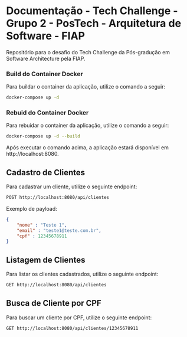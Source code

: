 # Documentação - Tech Challenge - Grupo 2 - PosTech - Arquitetura de Software - FIAP 
Repositório para o desafio do Tech Challenge da Pós-gradução em Software Architecture pela FIAP.

### Build do Container Docker
Para buildar o container da aplicação, utilize o comando a seguir:

```sh
docker-compose up -d
```

### Rebuid do Container Docker
Para rebuidar o container da aplicação, utilize o comando a seguir:

```sh
docker-compose up -d --build
```

Após executar o comando acima, a aplicação estará disponível em http://localhost:8080.


## Cadastro de Clientes
Para cadastrar um cliente, utilize o seguinte endpoint:

```sh
POST http://localhost:8080/api/clientes
```

Exemplo de payload:

```json
{
    "nome" : "Teste 1",
    "email" : "teste1@teste.com.br",
    "cpf" : 12345678911
}
```

## Listagem de Clientes

Para listar os clientes cadastrados, utilize o seguinte endpoint:

```sh
GET http://localhost:8080/api/clientes
```

## Busca de Cliente por CPF

Para buscar um cliente por CPF, utilize o seguinte endpoint:

```sh
GET http://localhost:8080/api/clientes/12345678911
```